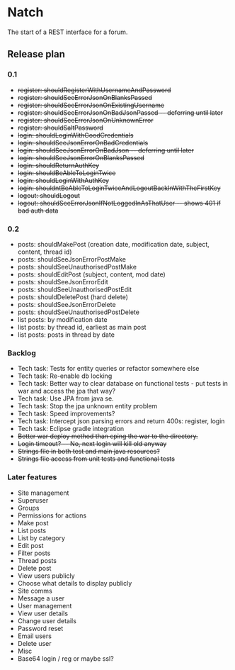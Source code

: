 # Natch 

The start of a REST interface for a forum.

## Release plan

### 0.1

* ~~register: shouldRegisterWithUsernameAndPassword~~
* ~~register: shouldSeeErrorJsonOnBlanksPassed~~
* ~~register: shouldSeeErrorJsonOnExistingUsername~~
* ~~register: shouldSeeErrorJsonOnBadJsonPassed -- deferring until later~~
* ~~register: shouldSeeErrorJsonOnUnknownError~~
* ~~register: shouldSaltPassword~~
* ~~login: shouldLoginWithGoodCredentials~~
* ~~login: shouldSeeJsonErrorOnBadCredentials~~
* ~~login: shouldSeeJsonErrorOnBadJson -- deferring until later~~
* ~~login: shouldSeeJsonErrorOnBlanksPassed~~
* ~~login: shouldReturnAuthKey~~
* ~~login: shouldBeAbleToLoginTwice~~
* ~~login: shouldLoginWithAuthKey~~
* ~~login: shouldntBeAbleToLoginTwiceAndLogoutBackInWithTheFirstKey~~
* ~~logout: shouldLogout~~
* ~~logout: shouldSeeErrorJsonIfNotLoggedInAsThatUser -- shows 401 if bad auth data~~

### 0.2

* posts: shouldMakePost (creation date, modification date, subject, content, thread id)
* posts: shouldSeeJsonErrorPostMake
* posts: shouldSeeUnauthorisedPostMake
* posts: shouldEditPost (subject, content, mod date)
* posts: shouldSeeJsonErrorEdit
* posts: shouldSeeUnauthorisedPostEdit
* posts: shouldDeletePost (hard delete)
* posts: shouldSeeJsonErrorDelete
* posts: shouldSeeUnauthorisedPostDelete
* list posts: by modification date
* list posts: by thread id, earliest as main post
* list posts: posts in thread by date 

### Backlog 

* Tech task: Tests for entity queries or refactor somewhere else
* Tech task: Re-enable db locking 
* Tech task: Better way to clear database on functional tests - put tests in war and access the jpa that way?
* Tech task: Use JPA from java se.
* Tech task: Stop the jpa unknown entity problem
* Tech task: Speed improvements?
* Tech task: Intercept json parsing errors and return 400s: register, login
* Tech task: Eclipse gradle integration 
* ~~Better war deploy method than cping the war to the directory.~~
* ~~Login timeout? -- No, next login will kill old anyway~~
* ~~Strings file in both test and main java resources?~~
* ~~Strings file access from unit tests and functional tests~~


### Later features
* Site management
 * Superuser
 * Groups
 * Permissions for actions
* Make post
 * List posts
 * List by category
 * Edit post
 * Filter posts
 * Thread posts
 * Delete post
* View users publicly 
 * Choose what details to display publicly
* Site comms
 * Message a user
* User management 
 * View user details
 * Change user details
 * Password reset
  * Email users
 * Delete user
* Misc
 * Base64 login / reg or maybe ssl?
